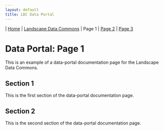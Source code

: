 ```yaml
---
layout: default
title: LDC Data Portal
---
```

| [Home](./) | [Landscape Data Commons](https://cmfraser1380.github.io/ldc-github-pages-template/) | Page 1 | [Page 2](./page-2.html) | [Page 3](./page-3.html)

# Data Portal: Page 1

This is an example of a data-portal documentation page for the Landscape Data Commons.

## Section 1

This is the first section of the data-portal documentation page.

## Section 2

This is the second section of the data-portal documentation page.
